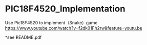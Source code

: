 # PIC18F4520_Implementation
Use Pic18F4520 to implement（Snake）game  
https://www.youtube.com/watch?v=f2dk01Fh2rw&feature=youtu.be 
  
*see README.pdf

